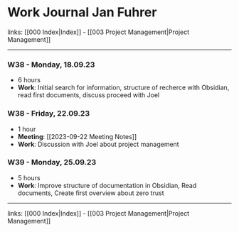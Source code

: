 # Work Journal Jan Fuhrer

links: [[000 Index|Index]] - [[003 Project Management|Project Management]]

---

### W38 - Monday, 18.09.23

- 6 hours
- **Work**: Initial search for information, structure of recherce with Obsidian, read first documents, discuss proceed with Joel

### W38 - Friday, 22.09.23

- 1 hour
- **Meeting**: [[2023-09-22 Meeting Notes]]
- **Work**: Discussion with Joel about project management

### W39 - Monday, 25.09.23

- 5 hours
- **Work**: Improve structure of documentation in Obsidian, Read documents, Create first overview about zero trust

---
links: [[000 Index|Index]] - [[003 Project Management|Project Management]]